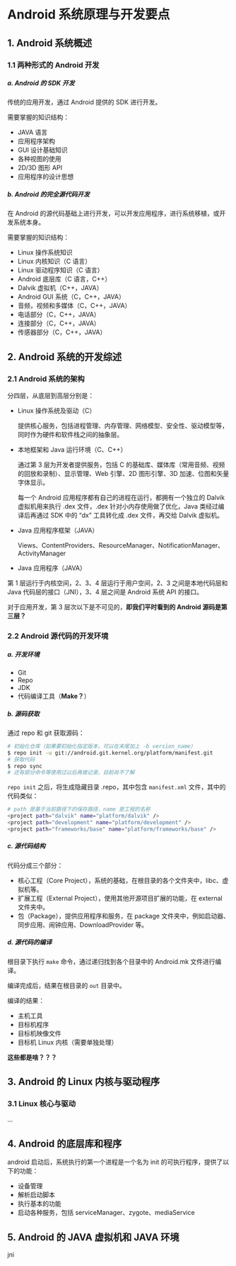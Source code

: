 # Android 系统原理与开发要点

## 1. Android 系统概述

### 1.1 两种形式的 Android 开发

##### a. Android 的 SDK 开发

传统的应用开发，通过 Android 提供的 SDK 进行开发。

需要掌握的知识结构：

- JAVA 语言
- 应用程序架构
- GUI 设计基础知识
- 各种视图的使用
- 2D/3D 图形 API
- 应用程序的设计思想



##### b. Android 的完全源代码开发

在 Android 的源代码基础上进行开发，可以开发应用程序，进行系统移植，或开发系统本身。

需要掌握的知识结构：

- Linux 操作系统知识
- Linux 内核知识（C 语言）
- Linux 驱动程序知识（C 语言）
- Android 底层库（C 语言，C++）
- Dalvik 虚拟机（C++，JAVA）
- Android GUI 系统（C，C++，JAVA）
- 音频，视频和多媒体（C，C++，JAVA）
- 电话部分（C，C++，JAVA）
- 连接部分（C，C++，JAVA）
- 传感器部分（C，C++，JAVA）



## 2. Android 系统的开发综述

### 2.1 Android 系统的架构

分四层，从底层到高层分别是：

- Linux 操作系统及驱动（C）

  提供核心服务，包括进程管理、内存管理、网络模型、安全性、驱动模型等，同时作为硬件和软件栈之间的抽象层。

  

- 本地框架和 Java 运行环境（C、C++）

  通过第 3 层为开发者提供服务，包括 C 的基础库、媒体库（常用音频、视频的回放和录制）、显示管理、Web 引擎、2D 图形引擎、3D 加速、位图和矢量字体显示。

  每一个 Android 应用程序都有自己的进程在运行，都拥有一个独立的 Dalvik 虚拟机用来执行 .dex 文件，.dex 针对小内存使用做了优化，Java 类经过编译后再通过 SDK 中的 “dx” 工具转化成 .dex 文件，再交给 Dalvik 虚拟机。

  

- Java 应用程序框架（JAVA）

  Views、ContentProviders、ResourceManager、NotificationManager、ActivityManager

  

- Java 应用程序（JAVA）

  

第 1 层运行于内核空间，2、3、4 层运行于用户空间，2、3 之间是本地代码层和 Java 代码层的接口（JNI），3、4 层之间是 Android 系统 API 的接口。

对于应用开发，第 3 层次以下是不可见的，**即我们平时看到的 Android 源码是第三层？**



### 2.2 Android 源代码的开发环境

##### a. 开发环境

- Git
- Repo
- JDK
- 代码编译工具（**Make？**）



##### b. 源码获取

通过 repo 和 git 获取源码：

```bash
# 初始化仓库（如果要初始化指定版本，可以在末尾加上 -b version_name）
$ repo init -u git://android.git.kernel.org/platform/manifest.git
# 获取代码
$ repo sync
# 还有部分命令等使用过以后再做记录，目前尚不了解
```

`repo init` 之后，将生成隐藏目录 .repo，其中包含 `manifest.xml` 文件，其中的代码类似：

```bash
# path 是基于当前路径下的保存路径，name 是工程的名称
<project path="dalvik" name="platform/dalvik" />
<project path="development" name="platform/development" />
<project path="frameworks/base" name="platform/frameworks/base" />
```



##### c. 源代码结构

代码分成三个部分：

- 核心工程（Core Project），系统的基础，在根目录的各个文件夹中，libc、虚拟机等。
- 扩展工程（External Project），使用其他开源项目扩展的功能，在 external 文件夹中。
- 包（Package），提供应用程序和服务，在 package 文件夹中，例如启动器、同步应用、闹钟应用、DownloadProvider 等。



##### d. 源代码的编译

根目录下执行 `make` 命令，通过递归找到各个目录中的 Android.mk 文件进行编译。

编译完成后，结果在根目录的 `out` 目录中。

编译的结果：

- 主机工具
- 目标机程序
- 目标机映像文件
- 目标机 Linux 内核（需要单独处理）

**这些都是啥？？？**



## 3. Android 的 Linux 内核与驱动程序

### 3.1 Linux 核心与驱动

...



## 4. Android 的底层库和程序

 android 启动后，系统执行的第一个进程是一个名为 init 的可执行程序，提供了以下的功能：

- 设备管理
- 解析启动脚本
- 执行基本的功能
- 启动各种服务，包括 serviceManager、zygote、mediaService



## 5. Android 的 JAVA 虚拟机和 JAVA 环境

jni